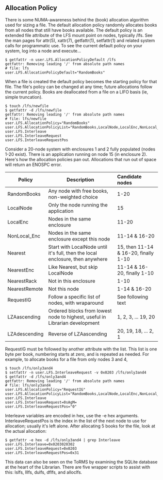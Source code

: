## Allocation Policy

There is some NUMA-awareness behind the (book) allocation algorithm used
for sizing a file.  The default allocation policy randomly allocates books
from all nodes that still have books available.  The default policy is an
extended file attribute of the LFS mount point on nodes, typically /lfs.
See the man pages for attr(5), xattr(7), getfattr(1), setfattr(1) and
related system calls for programmatic use.  To see the current default
policy on your system, log into a node and execute...


```
$ getfattr -n user.LFS.AllocationPolicyDefault /lfs
getfattr: Removing leading '/' from absolute path names
# file: lfs
user.LFS.AllocationPolicyDefault="RandomBooks"
```

When a file is created the default policy becomes the starting policy
for that file.  The file's policy can be changed at any time;
future allocations follow the current policy.
Books are deallocated from a file on a LIFO basis (ie, simple truncation).

```
$ touch /lfs/newfile
$ getfattr -d /lfs/newfile
getfattr: Removing leading '/' from absolute path names
# file: lfs/newfile
user.LFS.AllocationPolicy="RandomBooks"
user.LFS.AllocationPolicyList="RandomBooks,LocalNode,LocalEnc,NonLocal_Enc,Nearest,NearestRemote,NearestEnc,NearestRack,LZAascending,LZAdescending,RequestIG"
user.LFS.Interleave
user.LFS.InterleaveRequest
user.LFS.InterleaveRequestPos
```

Consider a 20-node system with enclosures 1 and 2 fully populated (nodes
1-20 exist).  There is an application running on node 15 (in enclosure 2).
Here's how the allocation policies pan out.  Allocations that run out of space
will return an ENOSPC error.

Policy | Description | Candidate nodes
-------|-------------|:---------------
RandomBooks | Any node with free books, non-weighted choice | 1-20
LocalNode| Only the node running the application | 15
LocalEnc| Nodes in the same enclosure | 11-20
NonLocal_Enc| Nodes in the same enclosure except this node | 11-14 &amp; 16-20
Nearest| Start with LocalNode until it's full, then the local enclosure, then anywhere| 15, then 11-14 &amp; 16-20, finally 1-10
NearestEnc|Like Nearest, but skip LocalNode|11-14 &amp; 16-20, finally 1-10
NearestRack|Not in this enclosure | 1-10
NearestRemote|Not this node| 1-14 &amp; 16-20
RequestIG|Follow a specific list of nodes, with wraparound|See following text
LZAascending|Ordered blocks from lowest node to highest, useful in Librarian development| 1, 2, 3, ... 19, 20
LZAdescending| Reverse of LZAascending| 20, 19, 18, ... 2, 1

RequestIG must be followed by another attribute with the list.  This list
is one byte per book, numbering starts at zero, and is repeated as needed.
For example, to allocate books for a file from only nodes 3 and 4,

```
$ touch /lfs/only3and4
$ setfattr -n user.LFS.InterleaveRequest -v 0x0203 /lfs/only3and4  
$ getfattr -d /lfs/only3and4
getfattr: Removing leading '/' from absolute path names
# file: lfs/only3and4
user.LFS.AllocationPolicy="RequestIG"
user.LFS.AllocationPolicyList="RandomBooks,LocalNode,LocalEnc,NonLocal_Enc,Nearest,NearestRemote,NearestEnc,NearestRack,LZAascending,LZAdescending,RequestIG"
user.LFS.Interleave
user.LFS.InterleaveRequest=0sAgM=
user.LFS.InterleaveRequestPos="0"
```

Interleave variables are encoded in hex, use the -e hex arguments.
InterleaveRequestPos is the index in the list of the next node to use for
allocation; usually it's left alone.  After allocating 5 books for the file,
look at the actual allocation:

```
$ getfattr -e hex -d /lfs/only3and4 | grep Interleave
user.LFS.Interleave=0x0203020302
user.LFS.InterleaveRequest=0x0203
user.LFS.InterleaveRequestPos=0x31
```

This data can also be seen on the ToRMS by examining the SQLite database at
the heart of the Librarian.  There are five wrapper scripts to assist with
this: lslfs, lllfs, dulfs, dflfs, and alloclfs.
